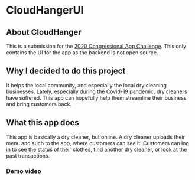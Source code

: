 # CloudHangerUI
## About CloudHanger
This is a submission for the [2020 Congressional App Challenge](https://congressionalappchallenge.us/20-nj09).
This only contains the UI for the app as the backend is not open source.

## Why I decided to do this project
It helps the local community, and especially the local dry cleaning businesses.
Lately, especially during the Covid-19 pandemic, dry cleaners have suffered.  This app can hopefully help them streamline their business and bring customers back.

## What this app does
This app is basically a dry cleaner, but online.  A dry cleaner uploads their menu and such to the app, where customers can see it.  Customers can log in to see the status of their clothes, find another dry cleaner, or look at the past transactions.

### [Demo video](https://www.youtube.com/embed/3MKBg7wcnKI)
